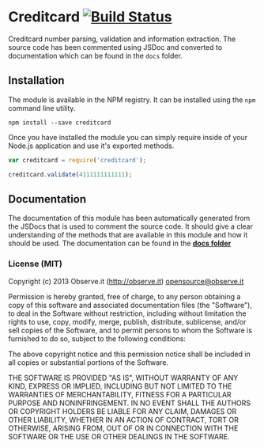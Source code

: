 # Creditcard [![Build Status](https://secure.travis-ci.org/observing/creditcard.png?branch=master)](https://travis-ci.org/observing/creditcard)

Creditcard number parsing, validation and information extraction. The source
code has been commented using JSDoc and converted to documentation which can be
found in the `docs` folder.

## Installation

The module is available in the NPM registry. It can be installed using the
`npm` command line utility.

```
npm install --save creditcard
```

Once you have installed the module you can simply require inside of your Node.js
application and use it's exported methods.

```js
var creditcard = require('creditcard');

creditcard.validate(4111111111111);
```

## Documentation

The documentation of this module has been automatically generated from the
JSDocs that is used to comment the source code. It should give a clear
understanding of the methods that are available in this module and how it should
be used. The documentation can be found in the [**docs
folder**](https://github.com/observing/creditcard/tree/master/docs)

### License (MIT)

Copyright (c) 2013 Observe.it (http://observe.it) <opensource@observe.it>

Permission is hereby granted, free of charge, to any person obtaining a copy of
this software and associated documentation files (the "Software"), to deal in
the Software without restriction, including without limitation the rights to
use, copy, modify, merge, publish, distribute, sublicense, and/or sell copies
of the Software, and to permit persons to whom the Software is
furnished to do so, subject to the following conditions: 

The above copyright notice and this permission notice shall be included in all
copies or substantial portions of the Software.

THE SOFTWARE IS PROVIDED "AS IS", WITHOUT WARRANTY OF ANY KIND, EXPRESS OR
IMPLIED, INCLUDING BUT NOT LIMITED TO THE WARRANTIES OF MERCHANTABILITY,
FITNESS FOR A PARTICULAR PURPOSE AND NONINFRINGEMENT. IN NO EVENT SHALL THE
AUTHORS OR COPYRIGHT HOLDERS BE LIABLE FOR ANY CLAIM, DAMAGES OR OTHER
LIABILITY, WHETHER IN AN ACTION OF CONTRACT, TORT OR OTHERWISE, ARISING FROM,
OUT OF OR IN CONNECTION WITH THE SOFTWARE OR THE USE OR OTHER DEALINGS IN THE
SOFTWARE.
